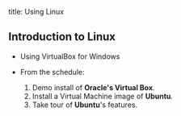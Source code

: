 title: Using Linux
<!-- insert-file headers.md -->

## Introduction to Linux

- Using VirtualBox for Windows

- From the schedule:

    1. Demo install of **Oracle's Virtual Box**.
    2. Install a Virtual Machine image of **Ubuntu**.
    3. Take tour of **Ubuntu**'s features.

<!-- insert-file background.md -->

<!-- insert-file common-1.md -->
